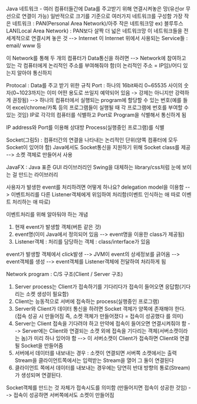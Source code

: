 Java 네트워크 - 여러 컴퓨터들간에 Data를 주고받기 위해 연결시켜놓은 망(유선or 무선으로 연결이 가능)
일반적으로 크기를 기준으로 여러가지 네트워크를 구성함
가장 작은 네트워크 : PAN(Personal Area Network)/아주 작은 네트워크망 ex) 블루투스
LAN(Local Area Network) : PAN보다 살짝 더 넓은 네트워크망
이 네트워크들을 전세계적으로 연결시켜 놓은 것 --> Internet
이 Internet 위에서 사용되는 Service들 : email/ www 등

이 Network를 통해 두 개의 컴퓨터가 Data통신을 하려면 --> Network에 참여하고 있는 각 컴퓨터에게 논리적인 주소를 부여해줘야 함(이 논리적인 주소 = IP임)/어디 있는지 알아야 통신하지

Protocal : Data를 주고 받기 위한 규칙
Port : 하나의 16bit짜리 0~65535 사이의 숫자(0~1023까지는 이미 어떤 용도로 쓰일지 예약되어 있음 -> 강제는 아니지만 강력하게 권장됨) --> 하나의 컴퓨터에서 실행되는 program에 할당할 수 있는 번호(예를 들어 excel/chrome/카톡 등의 프로그램들이 실행될 때 각 프로그램에 번호를 부여할 수 있는 것임)
IP로 각각의 컴퓨터를 식별하고 Port로 Program을 식별해서 통신하게 됨

IP address와 Port를 이용해 상대방 Process(실행중인 프로그램)를 식별

Socket(그림5) : 컴퓨터간의 연결을 나타내는 논리적인 단위(양쪽 컴퓨터에 모두 Socket이 있어야 함) 
Java에서도 Socket통신을 지원하기 위해 Socket class를 제공 --> 소켓 객체로 만들어서 사용

JavaFX : Java 표준 GUI 라이브러리인 Swing을 대체하는 library/css처럼 눈에 보이는 걸 만드는 라이브러리

사용자가 발생한 event를 처리하려면 어떻게 하나요?
delegation model을 이용함 --> 이벤트처리를 다른 Listener객체에게 위임하여 처리함(이벤트 인식하는 애 따로 이벤트 처리하는 애 따로)

이벤트처리를 위해 알아둬야 하는 개념
1. 현재 event가 발생할 객체(버튼 같은 것)
2. event명(이미 Java에서 정의되어 있음 --> event명을 이용한 class가 제공됨)
3. Listener객체 : 처리를 담당하는 객체 : class/interface가 있음

event가 발생할 객체에서 click발생 --> JVM이 event의 상세정보를 긁어옴 --> event객체를 생성 --> event객체를 Listener객체에 전달하여 처리하게 됨

Network program : C/S 구조(Client / Server 구조)
1. Server process는 Client가 접속하기를 기다리다가 접속이 들어오면 응답함(기다리는 소켓 생성이 필요함)
2. Client는 능동적으로 서버에 접속하는 process(실행중인 프로그램)
3. Server와 Client가 데이터 통신을 하려면 Socket 객체가 양쪽에 존재해야 한다.(접속 성공 시 만들어짐 즉, 소켓 객체가 만들어졌다 = 접속이 성공했다 를 의미)
4. Server는 Client 접속을 기다려야 하고 만약에 접속이 들어오면 연결시켜줘야 함 --> Server에는 Client와 연결되는 소캣 외에 접속을 기다리는 객체(서버소캣이라는 놈)가 미리 하나 있어야 함 --> 이 서버소캣이 Client가 접속하면 Client와 연결될 Socket을 만들어줌
5. 서버에서 데이터를 내보내는 경우 : 소캣이 연결되면 서버쪽 소캣에서는 출력 Stream을 클라이언트쪽에서는 입력받는 Stream을 열어 그 둘이 연결된다
6. 클라이언트 쪽에서 데이터를 내보내는 경우에는 당연히 반대 방향의 통로(Stream)가 생성되며 연결된다.

Socket객체를 만드는 것 자체가 접속시도를 의미함 (만들어지면 접속이 성공한 것임)
--> 접속이 성공하면 서버쪽에서도 소켓이 만들어짐
